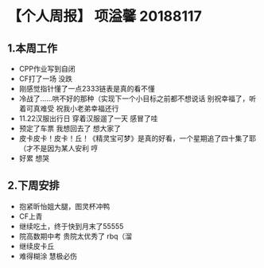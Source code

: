 # 【个人周报】 项溢馨 20188117
## 1.本周工作
- CPP作业写到自闭
- CF打了一场 没跌
- 刚感觉指针懂了一点2333链表是真的看不懂
- 冷战了......哄不好的那种（实现下一个小目标之前都不想说话  别祝幸福了，听着可真难受 祝我小老弟幸福还行
- 11.22汉服出行日 穿着汉服遛了一天 感冒了哇
- 预定了车票 我想回去了 想大家了
- 皮卡皮卡！皮卡！丘！《精灵宝可梦》是真的好看，一个星期追了四十集了耶（才不是因为某人安利 哼
- 好累 想哭

## 2.下周安排
- 抱紧昕怡姐大腿，图灵杯冲鸭
- CF上青
- 继续吃土，终于快到月末了55555
- 院高数期中考 贵院太优秀了 rbq（溜
- 继续皮卡丘
- 难得糊涂 慧极必伤
